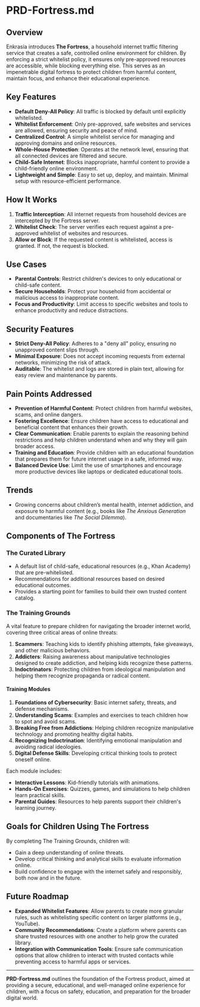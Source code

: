 # PRD-Fortress.md

## Overview

Enkrasia introduces **The Fortress**, a household internet traffic filtering service that creates a safe, controlled online environment for children. By enforcing a strict whitelist policy, it ensures only pre-approved resources are accessible, while blocking everything else. This serves as an impenetrable digital fortress to protect children from harmful content, maintain focus, and enhance their educational experience.

## Key Features

- **Default Deny-All Policy**: All traffic is blocked by default until explicitly whitelisted.
- **Whitelist Enforcement**: Only pre-approved, safe websites and services are allowed, ensuring security and peace of mind.
- **Centralized Control**: A simple whitelist service for managing and approving domains and online resources.
- **Whole-House Protection**: Operates at the network level, ensuring that all connected devices are filtered and secure.
- **Child-Safe Internet**: Blocks inappropriate, harmful content to provide a child-friendly online environment.
- **Lightweight and Simple**: Easy to set up, deploy, and maintain. Minimal setup with resource-efficient performance.

## How It Works

1. **Traffic Interception**: All internet requests from household devices are intercepted by the Fortress server.
2. **Whitelist Check**: The server verifies each request against a pre-approved whitelist of websites and resources.
3. **Allow or Block**: If the requested content is whitelisted, access is granted. If not, the request is blocked.

## Use Cases

- **Parental Controls**: Restrict children's devices to only educational or child-safe content.
- **Secure Households**: Protect your household from accidental or malicious access to inappropriate content.
- **Focus and Productivity**: Limit access to specific websites and tools to enhance productivity and reduce distractions.
  
## Security Features

- **Strict Deny-All Policy**: Adheres to a "deny all" policy, ensuring no unapproved content slips through.
- **Minimal Exposure**: Does not accept incoming requests from external networks, minimizing the risk of attack.
- **Auditable**: The whitelist and logs are stored in plain text, allowing for easy review and maintenance by parents.

## Pain Points Addressed

- **Prevention of Harmful Content**: Protect children from harmful websites, scams, and online dangers.
- **Fostering Excellence**: Ensure children have access to educational and beneficial content that enhances their growth.
- **Clear Communication**: Enable parents to explain the reasoning behind restrictions and help children understand when and why they will gain broader access.
- **Training and Education**: Provide children with an educational foundation that prepares them for future internet usage in a safe, informed way.
- **Balanced Device Use**: Limit the use of smartphones and encourage more productive devices like laptops or dedicated educational tools.
  
## Trends

- Growing concerns about children’s mental health, internet addiction, and exposure to harmful content (e.g., books like *The Anxious Generation* and documentaries like *The Social Dilemma*).
  
## Components of The Fortress

### The Curated Library
- A default list of child-safe, educational resources (e.g., Khan Academy) that are pre-whitelisted.
- Recommendations for additional resources based on desired educational outcomes.
- Provides a starting point for families to build their own trusted content catalog.

### The Training Grounds
A vital feature to prepare children for navigating the broader internet world, covering three critical areas of online threats:

1. **Scammers**: Teaching kids to identify phishing attempts, fake giveaways, and other malicious behaviors.
2. **Addicters**: Raising awareness about manipulative technologies designed to create addiction, and helping kids recognize these patterns.
3. **Indoctrinators**: Protecting children from ideological manipulation and helping them recognize propaganda or radical content.

#### Training Modules

1. **Foundations of Cybersecurity**: Basic internet safety, threats, and defense mechanisms.
2. **Understanding Scams**: Examples and exercises to teach children how to spot and avoid scams.
3. **Breaking Free from Addictions**: Helping children recognize manipulative technology and promoting healthy digital habits.
4. **Recognizing Indoctrination**: Identifying emotional manipulation and avoiding radical ideologies.
5. **Digital Defense Skills**: Developing critical thinking tools to protect oneself online.

Each module includes:
- **Interactive Lessons**: Kid-friendly tutorials with animations.
- **Hands-On Exercises**: Quizzes, games, and simulations to help children learn practical skills.
- **Parental Guides**: Resources to help parents support their children's learning journey.

## Goals for Children Using The Fortress

By completing The Training Grounds, children will:
- Gain a deep understanding of online threats.
- Develop critical thinking and analytical skills to evaluate information online.
- Build confidence to engage with the internet safely and responsibly, both now and in the future.

## Future Roadmap

- **Expanded Whitelist Features**: Allow parents to create more granular rules, such as whitelisting specific content on larger platforms (e.g., YouTube).
- **Community Recommendations**: Create a platform where parents can share trusted resources with one another to help grow the curated library.
- **Integration with Communication Tools**: Ensure safe communication options that allow children to interact with trusted contacts while preventing access to harmful apps or services.

---

**PRD-Fortress.md** outlines the foundation of the Fortress product, aimed at providing a secure, educational, and well-managed online experience for children, with a focus on safety, education, and preparation for the broader digital world.
